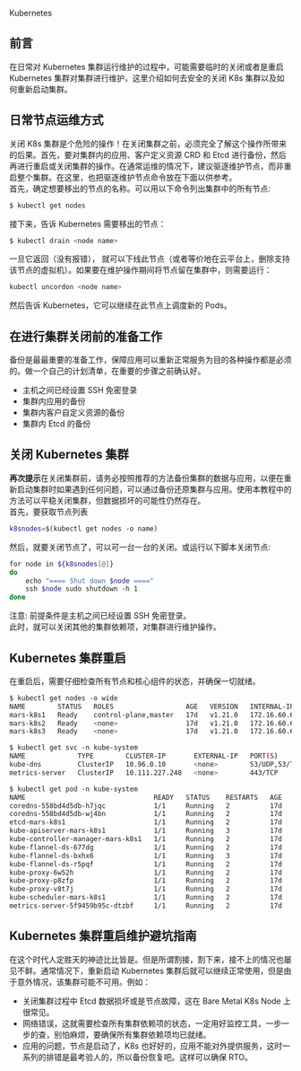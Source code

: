 Kubernetes
<a name="tH7zW"></a>
## 前言
在日常对 Kubernetes 集群运行维护的过程中，可能需要临时的关闭或者是重启 Kubernetes 集群对集群进行维护，这里介绍如何去安全的关闭 K8s 集群以及如何重新启动集群。
<a name="YAsr6"></a>
## 日常节点运维方式
关闭 K8s 集群是个危险的操作！在关闭集群之前，必须完全了解这个操作所带来的后果。首先，要对集群内的应用、客户定义资源 CRD 和 Etcd 进行备份，然后再进行重启或关闭集群的操作。在通常运维的情况下，建议驱逐维护节点，而非重启整个集群。在这里，也把驱逐维护节点命令放在下面以供参考。<br />首先，确定想要移出的节点的名称。可以用以下命令列出集群中的所有节点:
```bash
$ kubectl get nodes
```
接下来，告诉 Kubernetes 需要移出的节点：
```bash
$ kubectl drain <node name>
```
一旦它返回（没有报错）， 就可以下线此节点（或者等价地在云平台上，删除支持该节点的虚拟机）。如果要在维护操作期间将节点留在集群中，则需要运行：
```bash
kubectl uncordon <node name>
```
然后告诉 Kubernetes，它可以继续在此节点上调度新的 Pods。
<a name="hfonp"></a>
## 在进行集群关闭前的准备工作
备份是最最重要的准备工作，保障应用可以重新正常服务为目的各种操作都是必须的。做一个自己的计划清单，在重要的步骤之前确认好。

- 主机之间已经设置 SSH 免密登录
- 集群内应用的备份
- 集群内客户自定义资源的备份
- 集群内 Etcd 的备份
<a name="ngvfb"></a>
## 关闭 Kubernetes 集群
**再次提示**在关闭集群前，请务必按照推荐的方法备份集群的数据与应用，以便在重新启动集群时如果遇到任何问题，可以通过备份还原集群与应用。使用本教程中的方法可以平稳关闭集群，但数据损坏的可能性仍然存在。<br />首先，要获取节点列表
```bash
k8snodes=$(kubectl get nodes -o name)
```
然后，就要关闭节点了，可以可一台一台的关闭。或运行以下脚本关闭节点:
```bash
for node in ${k8snodes[@]}
do
    echo "==== Shut down $node ===="
    ssh $node sudo shutdown -h 1
done
```
注意: 前提条件是主机之间已经设置 SSH 免密登录。<br />此时，就可以关闭其他的集群依赖项，对集群进行维护操作。
<a name="agHX1"></a>
## Kubernetes 集群重启
在重启后，需要仔细检查所有节点和核心组件的状态，并确保一切就绪。
```bash
$ kubectl get nodes -o wide
NAME        STATUS   ROLES                  AGE   VERSION   INTERNAL-IP    EXTERNAL-IP   OS-IMAGE             KERNEL-VERSION      CONTAINER-RUNTIME
mars-k8s1   Ready    control-plane,master   17d   v1.21.0   172.16.60.60   <none>        Ubuntu 20.04.1 LTS   5.11.0-40-generic   docker://20.10.10
mars-k8s2   Ready    <none>                 17d   v1.21.0   172.16.60.61   <none>        Ubuntu 20.04.1 LTS   5.11.0-40-generic   docker://20.10.10
mars-k8s3   Ready    <none>                 17d   v1.21.0   172.16.60.62   <none>        Ubuntu 20.04.1 LTS   5.11.0-40-generic   docker://20.10.10

$ kubectl get svc -n kube-system
NAME             TYPE        CLUSTER-IP       EXTERNAL-IP   PORT(S)                  AGE
kube-dns         ClusterIP   10.96.0.10       <none>        53/UDP,53/TCP,9153/TCP   17d
metrics-server   ClusterIP   10.111.227.248   <none>        443/TCP                  17d

$ kubectl get pod -n kube-system
NAME                                READY   STATUS    RESTARTS   AGE
coredns-558bd4d5db-h7jqc            1/1     Running   2          17d
coredns-558bd4d5db-wj4bn            1/1     Running   2          17d
etcd-mars-k8s1                      1/1     Running   2          17d
kube-apiserver-mars-k8s1            1/1     Running   3          17d
kube-controller-manager-mars-k8s1   1/1     Running   2          17d
kube-flannel-ds-677dg               1/1     Running   2          17d
kube-flannel-ds-bxhx6               1/1     Running   3          17d
kube-flannel-ds-r5pqf               1/1     Running   2          17d
kube-proxy-6w52h                    1/1     Running   2          17d
kube-proxy-p8zfp                    1/1     Running   2          17d
kube-proxy-v8t7j                    1/1     Running   2          17d
kube-scheduler-mars-k8s1            1/1     Running   2          17d
metrics-server-5f9459b95c-dtzbf     1/1     Running   2          17d
```
<a name="Q5bqe"></a>
## Kubernetes 集群重启维护避坑指南
在这个时代人定胜天的神迹比比皆是。但是所谓割接，割下来，接不上的情况也屡见不鲜。通常情况下，重新启动 Kubernetes 集群后就可以继续正常使用，但是由于意外情况，该集群可能不可用。例如：

- 关闭集群过程中 Etcd 数据损坏或是节点故障，这在 Bare Metal K8s Node 上很常见。
- 网络错误，这就需要检查所有集群依赖项的状态，一定用好监控工具，一步一步的查，别怕麻烦，要确保所有集群依赖项均已就绪。
- 应用的问题，节点是启动了，K8s 也好好的，应用不能对外提供服务，这时一系列的排错是最考验人的，所以备份恢复吧。这样可以确保 RTO。
